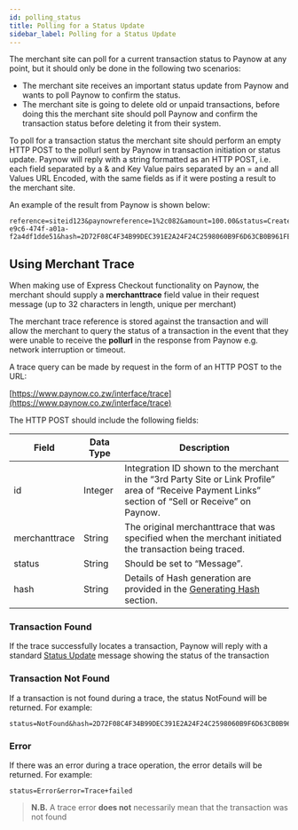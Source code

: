 ```yaml
---
id: polling_status
title: Polling for a Status Update
sidebar_label: Polling for a Status Update
---
```


The merchant site can poll for a current transaction status to Paynow at any point, but it should only be done in the following two scenarios:

- The merchant site receives an important status update from Paynow and wants to poll Paynow to confirm the status.
- The merchant site is going to delete old or unpaid transactions, before doing this the merchant site should poll Paynow and confirm the transaction status before deleting it from their system.

To poll for a transaction status the merchant site should perform an empty HTTP POST to the pollurl sent by Paynow in transaction initiation or status update.  Paynow will reply with a string formatted as an HTTP POST, i.e. each field separated by a & and Key Value pairs separated by an = and all Values URL Encoded, with the same fields as if it were posting a result to the merchant site.

An example of the result from Paynow is shown below:
```http
reference=siteid123&paynowreference=1%2c082&amount=100.00&status=Created&pollurl=http%3a%2f%2flocalhost%3a7105%2fInterface%2fCheckPayment%2f%3fguid%3d811e0233-e9c6-474f-a01a-f2a4df1dde51&hash=2D72F08C4F34B99DEC391E2A24F24C2598060B9F6D63CB0B961FEDAE7D7D69D6321931A18F8E1E0268DE5A4F72B5D76E5A8A767C810180D9D5AC921B444B51BA
```
## Using Merchant Trace
When making use of Express Checkout functionality on Paynow, the merchant should supply a **merchanttrace** field value in their request message (up to 32 characters in length, unique per merchant)

The merchant trace reference is stored against the transaction and will allow the merchant to query the status of a transaction in the event that they were unable to receive the **pollurl** in the response from Paynow e.g. network interruption or timeout.

A trace query can be made by request in the form of an HTTP POST to the URL:

[https://www.paynow.co.zw/interface/trace](https://www.paynow.co.zw/interface/trace)

The HTTP POST should include the following fields:

**Field**|**Data Type**|**Description**
-----|-----|-----
id|Integer|Integration ID shown to the merchant in the “3rd Party Site or Link Profile” area of “Receive Payment Links” section of “Sell or Receive” on Paynow.
merchanttrace|String|The original merchanttrace that was specified when the merchant initiated the transaction being traced.
status|String|Should be set to “Message”.
hash|String|Details of Hash generation are provided in the [Generating Hash](generating_hash.md) section.

### Transaction Found
If the trace successfully locates a transaction, Paynow will reply with a standard [Status Update](#status-update-from-paynow) message showing the status of the transaction

### Transaction Not Found
If a transaction is not found during a trace, the status NotFound will be returned. For example:

```http
status=NotFound&hash=2D72F08C4F34B99DEC391E2A24F24C2598060B9F6D63CB0B961FEDAE7D7D69D6321931A18F8E1E0268DE5A4F72B5D76E5A8A767C810180D9D5AC921B444B51BA
```

### Error

If there was an error during a trace operation, the error details will be returned. For example:

```http
status=Error&error=Trace+failed
```

>**N.B.** A trace error **does not** necessarily mean that the transaction was not found